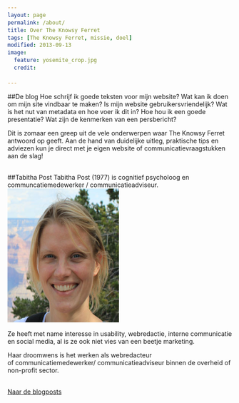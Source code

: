 ```yaml
---
layout: page
permalink: /about/
title: Over The Knowsy Ferret
tags: [The Knowsy Ferret, missie, doel]
modified: 2013-09-13
image:
  feature: yosemite_crop.jpg
  credit: 
  
---
```

##De blog
Hoe schrijf ik goede teksten voor mijn website? Wat kan ik doen om
mijn site vindbaar te maken? Is mijn website gebruikersvriendelijk? Wat is het nut van metadata en
hoe voer ik dit in? Hoe hou ik een goede presentatie? Wat zijn de
kenmerken van een persbericht?

Dit is zomaar een greep uit de vele onderwerpen waar The Knowsy Ferret antwoord op geeft. Aan de
hand van duidelijke uitleg, praktische tips en adviezen kun je direct
met je eigen website of communicatievraagstukken aan de slag!
<br><br>


##Tabitha Post
Tabitha Post (1977) is cognitief psycholoog en
communcatiemedewerker / communicatieadviseur.
<img class="floatright" height="300" width="250" src="/images/tabithapost.jpg">

Ze heeft met name interesse in usability, webredactie, interne
communicatie en social media, al is ze ook niet vies van een beetje
marketing.<br>

Haar droomwens is het werken als webredacteur  
of communicatiemedewerker/ communicatieadviseur binnen de overheid of non-profit sector.
<br><br>

<a markdown="0" href="{{ site.url }}/" class="btn">Naar
de blogposts</a>


